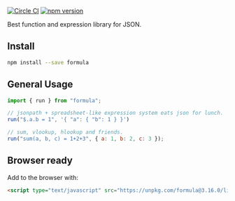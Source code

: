 [![Circle CI](https://circleci.com/gh/formula/formula.svg?style=svg)](https://circleci.com/gh/formula/formula)
[![npm version](https://badge.fury.io/js/formula.svg)](https://badge.fury.io/js/formula)

Best function and expression library for JSON.

## Install

```sh
npm install --save formula
```

## General Usage

```js
import { run } from "formula";

// jsonpath + spreadsheet-like expression system eats json for lunch.
run("$.a.b = 1", '{ "a": { "b": 1 } }')

// sum, vlookup, hlookup and friends.
run("sum(a, b, c) = 1+2+3", { a: 1, b: 2, c: 3 });
```

## Browser ready

Add to the browser with:

```html
<script type="text/javascript" src="https://unpkg.com/formula@3.16.0/lib/formula.min.js"
```
